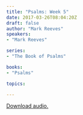```yaml
---
title: "Psalms: Week 5"
date: 2017-03-26T08:04:20Z
draft: false
author: "Mark Reeves"
speakers:
- "Mark Reeves"

series:
- "The Book of Psalms"

books:
- "Psalms"

topics:

---
```

[Download audio.](https://s3-eu-west-1.amazonaws.com/renownchurch/sermons/2017/03/2017-03-26_PsalmsWeek5_LQ.mp3)